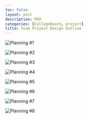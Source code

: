 ```yaml
---
toc: false
layout: post
description: PDO
categories: [CollegeBoard, project]
title: Team Project Design Outline
---
```

![]({{site.baseurl}}/images/plan1.png "Planning #1")

![]({{site.baseurl}}/images/plan2.png "Planning #2")

![]({{site.baseurl}}/images/plan3.png "Planning #3")

![]({{site.baseurl}}/images/plan4.png "Planning #4")

![]({{site.baseurl}}/images/plan5.png "Planning #5")

![]({{site.baseurl}}/images/plan6.png "Planning #6")

![]({{site.baseurl}}/images/plan7.png "Planning #7")

![]({{site.baseurl}}/images/plan8.png "Planning #8")

